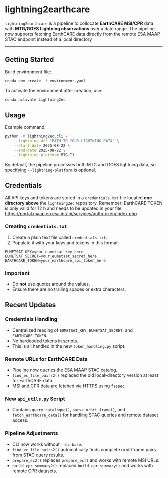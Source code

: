 # lightning2earthcare

`lightning2earthcare` is a pipeline to collocate **EarthCARE MSI/CPR** data with **MTG/GOES Lightning observations** over a date range. The pipeline now supports fetching EarthCARE data directly from the remote ESA MAAP STAC endpoint instead of a local directory

---

## Getting Started

Build environment file:

```bash
conda env create -f environment.yaml
```
To activate the environment after creation, use: 

```bash
conda activate Lightning2ec
```

## Usage

Example command:

```bash
python -m lightning2ec.cli \
    --lightning-dir "PATH_TO_YOUR_LIGHTNING_DATA" \
    --start-date 2025-08-22 \
    --end-date 2025-08-22 \
    --lightning-platform MTG-I1

```
By default, the pipeline processes both MTG and GOES lightning data, so specifying `--lightning-platform` is optional.

## Credentials

All API keys and tokens are stored in a `credentials.txt` file located **one directory above** the `lightning2ec` repository.
Remember: EarthCARE TOKEN is only valid for 12 h and needs to be updated in your file:  https://portal.maap.eo.esa.int/ini/services/auth/token/index.php

### Creating `credentials.txt`

1. Create a plain text file called `credentials.txt`.
2. Populate it with your keys and tokens in this format:
```
EUMETSAT_KEY=your_eumetsat_key_here
EUMETSAT_SECRET=your_eumetsat_secret_here
EARTHCARE_TOKEN=your_earthcare_api_token_here
```
### Important

- Do **not** use quotes around the values.  
- Ensure there are no trailing spaces or extra characters.  

## Recent Updates

### Credentials Handling
- Centralized reading of `EUMETSAT_KEY`, `EUMETSAT_SECRET`, and `EARTHCARE_TOKEN`.  
- No hardcoded tokens in scripts.  
- This is all handled in the new `token_handling.py` script.

### Remote URLs for EarthCARE Data
- Pipeline now queries the ESA MAAP STAC catalog.  
- `find_ec_file_pairs2()` replaced the old local-directory version at least for EarthCARE data.   
- MSI and CPR data are fetched via HTTPS using `fsspec`. 

### New `api_utils.py` Script
- Contains `query_catalogue()`, `parse_orbit_frame()`, and `fetch_earthcare_data()` for handling STAC queries and remote dataset access.  

### Pipeline Adjustments
- CLI now works without `--ec-base`.  
- `find_ec_file_pairs2()` automatically finds complete orbit/frame pairs from STAC query results.  
- `prepare_ec2()` replaces `prepare_ec()` and works with remote MSI URLs.  
- `build_cpr_summary2()` replaced `build_cpr_summary()` and works with remote CPR datasets. 